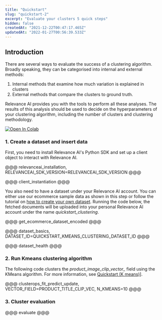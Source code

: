 ```yaml
---
title: "Quickstart"
slug: "quickstart-2"
excerpt: "Evaluate your clusters 5 quick steps"
hidden: false
createdAt: "2021-12-22T00:47:17.465Z"
updatedAt: "2022-01-27T00:56:39.533Z"
---
```

## Introduction

There are several ways to evaluate the success of a clustering algorithm. Broadly speaking, they can be categorised into internal and external methods:
1. Internal methods that examine how much variation is explained in clusters
2. External methods that compare the clusters to ground truth.

Relevance AI provides you with the tools to perform all these analyses. The results of this analysis should be used to decide on the hyperparameters of your clustering algorithm,  including the number of clusters and clustering methodology.

[![Open In Colab](https://colab.research.google.com/assets/colab-badge.svg)](https://colab.research.google.com/github/RelevanceAI/RelevanceAI-readme-docs/blob/v0.33.2/docs/CLUSTERING_FEATURES/cluster-evaluation/_notebooks/RelevanceAI-ReadMe-Cluster-Metrics.ipynb)


### 1. Create a dataset and insert data

First, you need to install Relevance AI's Python SDK and set up a client object to interact with Relevance AI.

@@@ relevanceai_installation, RELEVANCEAI_SDK_VERSION=RELEVANCEAI_SDK_VERSION @@@

@@@ client_instantiation @@@


You also need to have a dataset under your Relevance AI account. You can either use our ecommerce sample data as shown in this step or follow the tutorial on [how to create your own dataset](https://docs.relevance.ai/docs/creating-a-dataset-prerequisites). Running the code below, the fetched documents will be uploaded into your personal Relevance AI account under the name *quickstart_clustering*.

@@@ get_ecommerce_dataset_encoded @@@

@@@ dataset_basics, DATASET_ID=QUICKSTART_KMEANS_CLUSTERING_DATASET_ID @@@

@@@ dataset_health @@@

### 2. Run Kmeans clustering algorithm
The following code clusters the *product_image_clip_vector_* field using the KMeans algorithm. For more information, see [Quickstart (K means)](doc:quickstart-k-means)].


@@@ clusterops_fit_predict_update, VECTOR_FIELD=PRODUCT_TITLE_CLIP_VEC, N_KMEANS=10 @@@

### 3. Cluster evaluation

@@@ evaluate @@@



